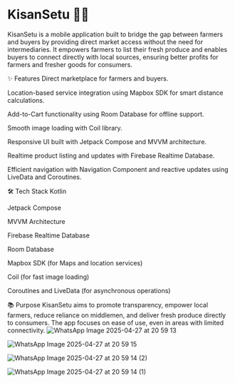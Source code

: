 # KisanSetu 🚜📱

KisanSetu is a mobile application built to bridge the gap between farmers and buyers by providing direct market access without the need for intermediaries. It empowers farmers to list their fresh produce and enables buyers to connect directly with local sources, ensuring better profits for farmers and fresher goods for consumers.

✨ Features
Direct marketplace for farmers and buyers.

Location-based service integration using Mapbox SDK for smart distance calculations.

Add-to-Cart functionality using Room Database for offline support.

Smooth image loading with Coil library.

Responsive UI built with Jetpack Compose and MVVM architecture.

Realtime product listing and updates with Firebase Realtime Database.

Efficient navigation with Navigation Component and reactive updates using LiveData and Coroutines.

🛠️ Tech Stack
Kotlin

Jetpack Compose

MVVM Architecture

Firebase Realtime Database

Room Database

Mapbox SDK (for Maps and location services)

Coil (for fast image loading)

Coroutines and LiveData (for asynchronous operations)

📚 Purpose
KisanSetu aims to promote transparency, empower local farmers, reduce reliance on middlemen, and deliver fresh produce directly to consumers. The app focuses on ease of use, even in areas with limited connectivity.
![WhatsApp Image 2025-04-27 at 20 59 13](https://github.com/user-attachments/assets/c6ec6b84-23a2-47f5-aea7-8efdc8ea4373)

![WhatsApp Image 2025-04-27 at 20 59 15](https://github.com/user-attachments/assets/583be5ce-6347-4c11-9763-fbc6cd21c9ff)

![WhatsApp Image 2025-04-27 at 20 59 14 (2)](https://github.com/user-attachments/assets/5770a3ef-bf41-494e-b53f-faa983653449)


![WhatsApp Image 2025-04-27 at 20 59 14 (1)](https://github.com/user-attachments/assets/5431842e-d78e-4d13-93d7-ad523acfe1c3)

